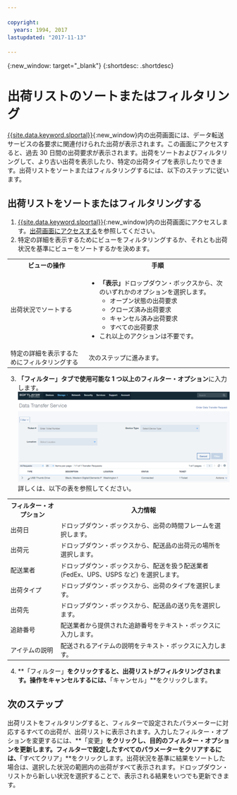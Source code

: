 ```yaml
---

copyright:
  years: 1994, 2017
lastupdated: "2017-11-13"

---
```

{:new_window: target="_blank"}
{:shortdesc: .shortdesc}

# 出荷リストのソートまたはフィルタリング

[{{site.data.keyword.slportal}}](https://control.softlayer.com/){:new_window}内の出荷画面には、データ転送サービスの各要求に関連付けられた出荷が表示されます。この画面にアクセスすると、過去 30 日間の出荷要求が表示されます。出荷をソートおよびフィルタリングして、より古い出荷を表示したり、特定の出荷タイプを表示したりできます。出荷リストをソートまたはフィルタリングするには、以下のステップに従います。

## 出荷リストをソートまたはフィルタリングする

1. [{{site.data.keyword.slportal}}](https://control.softlayer.com/){:new_window}内の出荷画面にアクセスします。[出荷画面にアクセスする](index.html)を参照してください。
2. 特定の詳細を表示するためにビューをフィルタリングするか、それとも出荷状況を基準にビューをソートするかを決めます。

<table><tbody><tr><th>ビューの操作</th><th>手順</th></tr><tr><td>出荷状況でソートする</td><td><ul><li><strong>「表示」</strong>ドロップダウン・ボックスから、次のいずれかのオプションを選択します。<ul><li>オープン状態の出荷要求</li><li>クローズ済み出荷要求</li><li>キャンセル済み出荷要求</li><li>すべての出荷要求<br> </li></ul></li><li>これ以上のアクションは不要です。</li></ul></td></tr><tr><td>特定の詳細を表示するためにフィルタリングする</td><td>次のステップに進みます。</td></tr></tbody></table>

3. **「フィルター」**タブで使用可能な 1 つ以上の**フィルター・オプション**に入力します。![DTS 出荷画面](/images/DTSShipmentScreen.PNG) <br/> 詳しくは、以下の表を参照してください。

<table><tbody><tr><th>フィルター・オプション</th><th>入力情報</th></tr><tr><td>出荷日</td><td>ドロップダウン・ボックスから、出荷の時間フレームを選択します。</td></tr><tr><td>出荷元</td><td>ドロップダウン・ボックスから、配送品の出荷元の場所を選択します。</td></tr><tr><td>配送業者</td><td>ドロップダウン・ボックスから、配送を扱う配送業者 (FedEx、UPS、USPS など) を選択します。</td></tr><tr><td>出荷タイプ</td><td>ドロップダウン・ボックスから、出荷のタイプを選択します。</td></tr><tr><td>出荷先</td><td>ドロップダウン・ボックスから、配送品の送り先を選択します。</td></tr><tr><td>追跡番号</td><td>配送業者から提供された追跡番号をテキスト・ボックスに入力します。</td></tr><tr><td>アイテムの説明</td><td>配送されるアイテムの説明をテキスト・ボックスに入力します。</td></tr></tbody></table>

4. **「フィルター」**をクリックすると、出荷リストがフィルタリングされます。操作をキャンセルするには、**「キャンセル」**をクリックします。

## 次のステップ

出荷リストをフィルタリングすると、フィルターで設定されたパラメーターに対応するすべての出荷が、出荷リストに表示されます。入力したフィルター・オプションを変更するには、**「変更」**をクリックし、目的のフィルター・オプションを更新します。フィルターで設定したすべてのパラメーターをクリアするには、**「すべてクリア」**をクリックします。出荷状況を基準に結果をソートした場合は、選択した状況の範囲内の出荷がすべて表示されます。ドロップダウン・リストから新しい状況を選択することで、表示される結果をいつでも更新できます。
